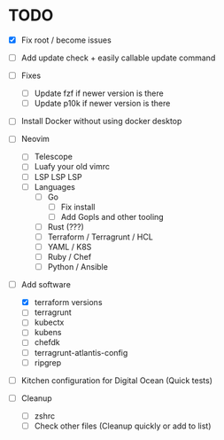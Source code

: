 # TODO

- [x] Fix root / become issues
- [ ] Add update check + easily callable update command

- [ ] Fixes
  - [ ] Update fzf if newer version is there
  - [ ] Update p10k if newer version is there

- [ ] Install Docker without using docker desktop

- [ ] Neovim
  - [ ] Telescope
  - [ ] Luafy your old vimrc
  - [ ] LSP LSP LSP
  - [ ] Languages
    - [ ] Go
      - [ ] Fix install
      - [ ] Add Gopls and other tooling
    - [ ] Rust (???)
    - [ ] Terraform / Terragrunt / HCL
    - [ ] YAML / K8S
    - [ ] Ruby / Chef
    - [ ] Python / Ansible

- [ ] Add software
  - [x] terraform versions
  - [ ] terragrunt
  - [ ] kubectx
  - [ ] kubens
  - [ ] chefdk
  - [ ] terragrunt-atlantis-config
  - [ ] ripgrep

- [ ] Kitchen configuration for Digital Ocean (Quick tests)

- [ ] Cleanup
  - [ ] zshrc
  - [ ] Check other files (Cleanup quickly or add to list)
